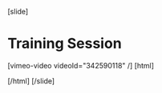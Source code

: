 [slide]
# Training Session

[vimeo-video videoId="342590118" /]
[html]
    <style>  
    .someCustomTrackSection{
     text-decoration: underline;
     color: #ffa000;
    }
  </style>
  <script>
    window.onhashchange = function() { 
      let previouslySelectedElement = document.querySelector(".someCustomTrackSection");
      if (previouslySelectedElement) {
         previouslySelectedElement.className = "";
      }
      let urlId = window.location.hash;
      console.log(urlId);
      document.querySelector(`.lesson-navigation-section a.content-link[href="${urlId}"]`).className = "someCustomTrackSection";
    }
  </script>
[/html]
[/slide]
